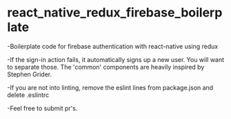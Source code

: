 # react_native_redux_firebase_boilerplate
-Boilerplate code for firebase authentication with react-native using redux

-If the sign-in action fails, it automatically signs up a new user. You will want to separate those.
The 'common' components are heavily inspired by Stephen Grider.

-If you are not into linting, remove the eslint lines from package.json and delete .eslintrc

-Feel free to submit pr's.

